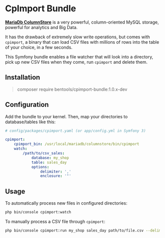 # CpImport Bundle

[**MariaDb ColumnStore**](https://mariadb.com/fr/node/819) is a very powerful, column-oriented MySQL storage, powerful for analytics and Big Data.

It has the drawback of extremely slow write operations, but comes with `cpimport`, a binary that can load CSV files with millions of rows into the table of your choice, in a few seconds.

This Symfony bundle enables a file watcher that will look into a directory, pick up new CSV files when they come, run `cpimport` and delete them.

## Installation

> composer require bentools/cpimport-bundle:1.0.x-dev

## Configuration

Add the bundle to your kernel. Then, map your directories to database/tables like this:

```yaml
# config/packages/cpimport.yaml (or app/config.yml in Symfony 3)

cpimport:
    cpimport_bin: /usr/local/mariadb/columnstore/bin/cpimport
    watch:
        /path/to/csv_sales:
            database: my_shop
            table: sales_day
            options:
                delimiter: ','
                enclosure: '"'
```

## Usage

To automatically process new files in configured directories:
```bash
php bin/console cpimport:watch
```


To manually process a CSV file through `cpimport`:
```bash
php bin/console cpimport:run my_shop sales_day path/to/file.csv --delimiter=','
```